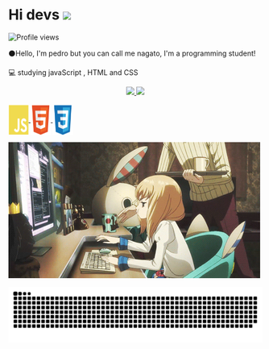 <h1 align="left">Hi devs <img src="https://raw.githubusercontent.com/kaueMarques/kaueMarques/master/hi.gif" width="30px"></h1>
<p align="left"> <img src="https://komarev.com/ghpvc/?username=dev-nagato&color=green" alt="Profile views" /> </p>

⚫Hello, I'm pedro but you can call me nagato, I'm a programming student!

💻 studying javaScript , HTML and CSS

<div align="center">
  <a href="https://github.com/dev-nagato">
  <img height="180em" src="https://github-readme-stats.vercel.app/api?username=dev-nagato&show_icons=true&theme=cobalt&include_all_commits=true&count_private=true"/>
  <img height="180em" src="https://github-readme-stats.vercel.app/api/top-langs/?username=dev-nagato&layout=compact&langs_count=3&theme=cobalt"/>
</div>
  <div style="display: inline_block"><br>
  <img align="center" alt="nagato-Js" height="60" width="40" src="https://raw.githubusercontent.com/devicons/devicon/master/icons/javascript/javascript-plain.svg">
  <img align="center" alt="nagato-HTML" height="60" width="40" src="https://raw.githubusercontent.com/devicons/devicon/master/icons/html5/html5-original.svg">
  <img align="center" alt="nagato-CSS" height="60" width="40" src="https://raw.githubusercontent.com/devicons/devicon/master/icons/css3/css3-original.svg">

  ![anime hacker](https://raw.githubusercontent.com/dev-nagato/dev-nagato/main/Top%2015%20Best%20Anime%20Hackers.gif)
    
    
 ![Snake animation](https://github.com/dev-nagato/dev-nagato/blob/main/github-contribution-grid-snake.svg)
    
     


